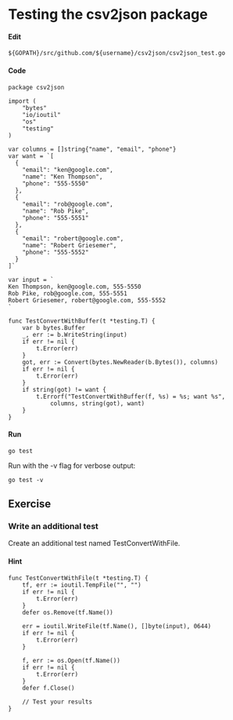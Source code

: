 # Testing the csv2json package

#### Edit 

    ${GOPATH}/src/github.com/${username}/csv2json/csv2json_test.go

#### Code

	package csv2json

	import (
		"bytes"
		"io/ioutil"
		"os"
		"testing"
	)

	var columns = []string{"name", "email", "phone"}
	var want = `[
	  {
		"email": "ken@google.com",
		"name": "Ken Thompson",
		"phone": "555-5550"
	  },
	  {
		"email": "rob@google.com",
		"name": "Rob Pike",
		"phone": "555-5551"
	  },
	  {
		"email": "robert@google.com",
		"name": "Robert Griesemer",
		"phone": "555-5552"
	  }
	]`

	var input = `
	Ken Thompson, ken@google.com, 555-5550
	Rob Pike, rob@google.com, 555-5551
	Robert Griesemer, robert@google.com, 555-5552
	`

	func TestConvertWithBuffer(t *testing.T) {
		var b bytes.Buffer
		_, err := b.WriteString(input)
		if err != nil {
			t.Error(err)
		}
		got, err := Convert(bytes.NewReader(b.Bytes()), columns)
		if err != nil {
			t.Error(err)
		}
		if string(got) != want {
			t.Errorf("TestConvertWithBuffer(f, %s) = %s; want %s",
				columns, string(got), want)
		}
	}

#### Run

    go test


Run with the -v flag for verbose output:

    go test -v

## Exercise

### Write an additional test

Create an additional test named TestConvertWithFile.

#### Hint

	func TestConvertWithFile(t *testing.T) {
		tf, err := ioutil.TempFile("", "")
		if err != nil {
			t.Error(err)
		}
		defer os.Remove(tf.Name())

		err = ioutil.WriteFile(tf.Name(), []byte(input), 0644)
		if err != nil {
			t.Error(err)
		}

		f, err := os.Open(tf.Name())
		if err != nil {
			t.Error(err)
		}
		defer f.Close()

		// Test your results
	}
